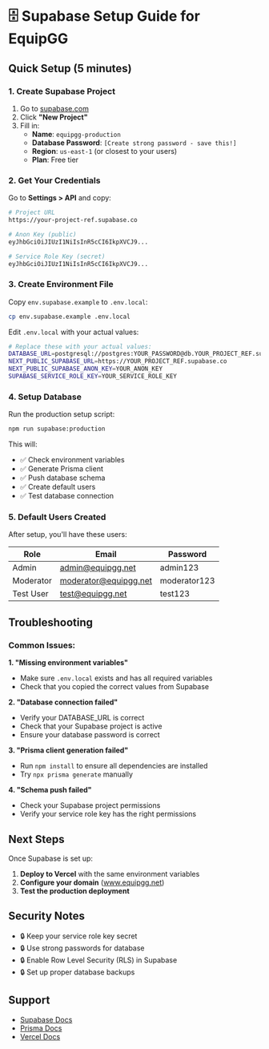 # 🗄️ Supabase Setup Guide for EquipGG

## Quick Setup (5 minutes)

### 1. Create Supabase Project
1. Go to [supabase.com](https://supabase.com)
2. Click **"New Project"**
3. Fill in:
   - **Name**: `equipgg-production`
   - **Database Password**: `[Create strong password - save this!]`
   - **Region**: `us-east-1` (or closest to your users)
   - **Plan**: Free tier

### 2. Get Your Credentials
Go to **Settings > API** and copy:

```bash
# Project URL
https://your-project-ref.supabase.co

# Anon Key (public)
eyJhbGciOiJIUzI1NiIsInR5cCI6IkpXVCJ9...

# Service Role Key (secret)
eyJhbGciOiJIUzI1NiIsInR5cCI6IkpXVCJ9...
```

### 3. Create Environment File
Copy `env.supabase.example` to `.env.local`:

```bash
cp env.supabase.example .env.local
```

Edit `.env.local` with your actual values:

```bash
# Replace these with your actual values:
DATABASE_URL=postgresql://postgres:YOUR_PASSWORD@db.YOUR_PROJECT_REF.supabase.co:5432/postgres
NEXT_PUBLIC_SUPABASE_URL=https://YOUR_PROJECT_REF.supabase.co
NEXT_PUBLIC_SUPABASE_ANON_KEY=YOUR_ANON_KEY
SUPABASE_SERVICE_ROLE_KEY=YOUR_SERVICE_ROLE_KEY
```

### 4. Setup Database
Run the production setup script:

```bash
npm run supabase:production
```

This will:
- ✅ Check environment variables
- ✅ Generate Prisma client
- ✅ Push database schema
- ✅ Create default users
- ✅ Test database connection

### 5. Default Users Created
After setup, you'll have these users:

| Role | Email | Password |
|------|-------|----------|
| Admin | admin@equipgg.net | admin123 |
| Moderator | moderator@equipgg.net | moderator123 |
| Test User | test@equipgg.net | test123 |

## Troubleshooting

### Common Issues:

**1. "Missing environment variables"**
- Make sure `.env.local` exists and has all required variables
- Check that you copied the correct values from Supabase

**2. "Database connection failed"**
- Verify your DATABASE_URL is correct
- Check that your Supabase project is active
- Ensure your database password is correct

**3. "Prisma client generation failed"**
- Run `npm install` to ensure all dependencies are installed
- Try `npx prisma generate` manually

**4. "Schema push failed"**
- Check your Supabase project permissions
- Verify your service role key has the right permissions

## Next Steps

Once Supabase is set up:

1. **Deploy to Vercel** with the same environment variables
2. **Configure your domain** (www.equipgg.net)
3. **Test the production deployment**

## Security Notes

- 🔒 Keep your service role key secret
- 🔒 Use strong passwords for database
- 🔒 Enable Row Level Security (RLS) in Supabase
- 🔒 Set up proper database backups

## Support

- [Supabase Docs](https://supabase.com/docs)
- [Prisma Docs](https://www.prisma.io/docs)
- [Vercel Docs](https://vercel.com/docs)
